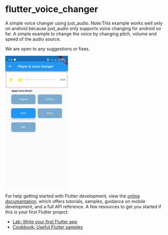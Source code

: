 # flutter_voice_changer

A simple voice changer using just_audio.
Note:This example works well only on android because just_audio only supports voice changing for android so far.
A simple example to change the voice by changing pitch, volume and speed of the audio source.

We are open to any suggestions or fixes.

<img src="https://github.com/itsAyyazdev/flutter_voice_changer/blob/main/screenshots/Screenshot_2022-08-12.jpg" width="200" />

For help getting started with Flutter development, view the
[online documentation](https://docs.flutter.dev/), which offers tutorials,
samples, guidance on mobile development, and a full API reference.
A few resources to get you started if this is your first Flutter project:

- [Lab: Write your first Flutter app](https://docs.flutter.dev/get-started/codelab)
- [Cookbook: Useful Flutter samples](https://docs.flutter.dev/cookbook)
